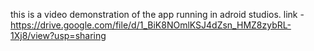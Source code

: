 this is a video demonstration of the app running in adroid studios. 
link - https://drive.google.com/file/d/1_BiK8NOmlKSJ4dZsn_HMZ8zybRL-1Xj8/view?usp=sharing
